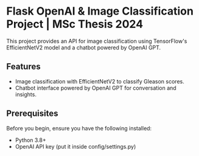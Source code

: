 # Flask OpenAI & Image Classification Project | MSc Thesis 2024

This project provides an API for image classification using TensorFlow's EfficientNetV2 model and a chatbot powered by OpenAI GPT.

## Features
- Image classification with EfficientNetV2 to classify Gleason scores.
- Chatbot interface powered by OpenAI GPT for conversation and insights.

## Prerequisites
Before you begin, ensure you have the following installed:
- Python 3.8+
- OpenAI API key (put it inside config/settings.py) 
